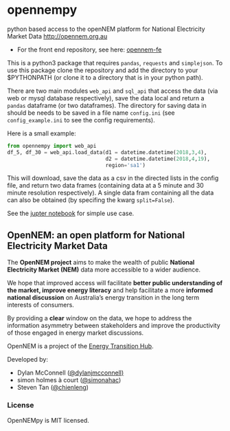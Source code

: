 # opennempy
python based access to the openNEM platform for National Electricity Market Data http://opennem.org.au

* For the front end repository, see here: [opennem-fe](https://github.com/chienleng/opennem-fe)

This is a python3 package that requires `pandas`, `requests` and `simplejson`.  To use this package clone the repository and add the directory to your $PYTHONPATH  (or clone it to a directory that is in your python path).  

There are two main modules `web_api` and `sql_api` that access the data (via web or mysql database respectively), save the data local and return a `pandas` dataframe (or two dataframes).  The directory for saving data in should be needs to be saved in a file name `config.ini` (see `config_example.ini` to see the config requirements).

Here is a small example:
```python
from opennempy import web_api
df_5, df_30 = web_api.load_data(d1 = datetime.datetime(2018,3,4), 
                                d2 = datetime.datetime(2018,4,19), 
                                region='sa1')
```
This will download, save the data as a csv in the directed lists in the config file, and return two data frames (containing data at a 5 minute and 30 minute resolution respectively). A single data fram containing all the data can also be obtained (by specifing the kwarg `split=False`). 

See the [jupter notebook](https://github.com/dylanjmcconnell/opennempy/blob/master/example.ipynb) for simple use case. 

## OpenNEM: an open platform for National Electricity Market Data
The **OpenNEM project** aims to make the wealth of public **National Electricity Market (NEM)** data more accessible to a wider audience.

We hope that improved access will facilitate **better public understanding of the market, improve energy literacy** and help facilitate a more **informed national discussion** on Australia’s energy transition in the long term interests of consumers.

By providing a **clear** window on the data, we hope to address the information asymmetry between stakeholders and improve the productivity of those engaged in energy market discussions.

OpenNEM is a project of the [Energy Transition Hub](http://energy-transition-hub.org/).

Developed by:

* Dylan McConnell ([@dylanjmcconnell)](https://twitter.com/dylanjmcconnell)
* simon holmes à court ([@simonahac](https://twitter.com/simonahac))
* Steven Tan ([@chienleng](https://twitter.com/chienleng)) 

### License
OpenNEMpy is MIT licensed.
